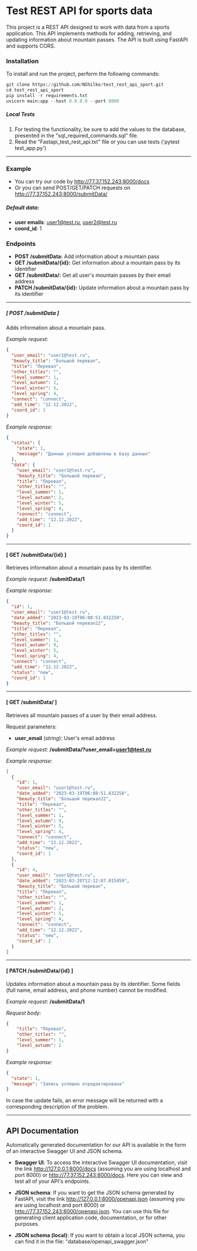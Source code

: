 # Test REST API for sports data

This project is a REST API designed to work with data from a sports application. This API implements methods for adding, retrieving, and updating information about mountain passes. The API is built using FastAPI and supports CORS.

### Installation
To install and run the project, perform the following commands:
```python
git clone https://github.com/NShilko/test_rest_api_sport.git
cd test_rest_api_sport
pip install -r requirements.txt
uvicorn main:app --host 0.0.0.0 --port 8000
```
##### Local Tests
1. For testing the functionality, be sure to add the values to the database, presented in the "sql_required_commands.sql" file.
2. Read the "Fastapi_test_rest_api.txt" file or you can use tests ('pytest test_app.py')

----

### Example
- You can try our code by http://77.37.152.243:8000/docs
- Or you can send POST/GET/PATCH requests on http://77.37.152.243:8000/submitData/

##### *Default data:*
- **user emails**: user1@test.ru, user2@test.ru
- **coord_id**: 1


### Endpoints

- **POST /submitData:** Add information about a mountain pass
- **GET /submitData/{id}:** Get information about a mountain pass by its identifier
- **GET /submitData/:** Get all user's mountain passes by their email address
- **PATCH /submitData/{id}:** Update information about a mountain pass by its identifier

----

##### [ POST /submitData ]

Adds information about a mountain pass.

*Example request:*
```json
{
  "user_email": "user1@test.ru",
  "beauty_title": "Большой перевал",
  "title": "Перевал",
  "other_titles": "",
  "level_summer": 1,
  "level_autumn": 2,
  "level_winter": 5,
  "level_spring": 4,
  "connect": "connect",
  "add_time": "12.12.2022",
  "coord_id": 1
}
```
*Example response:*
```json
{
  "status": {
    "state": 1,
    "message": "Данные успешно добавлены в базу данных"
  },
  "data": {
    "user_email": "user1@test.ru",
    "beauty_title": "Большой перевал",
    "title": "Перевал",
    "other_titles": "",
    "level_summer": 1,
    "level_autumn": 2,
    "level_winter": 5,
    "level_spring": 4,
    "connect": "connect",
    "add_time": "12.12.2022",
    "coord_id": 1
  }
}
```
----

#### [ GET /submitData/{id} ]
Retrieves information about a mountain pass by its identifier.

*Example request:* **/submitData/1**

*Example response:*
```json
{
  "id": 1,
  "user_email": "user1@test.ru",
  "date_added": "2023-03-19T06:08:51.832250",
  "beauty_title": "Большой перевал22",
  "title": "Перевал",
  "other_titles": "",
  "level_summer": 1,
  "level_autumn": 9,
  "level_winter": 5,
  "level_spring": 4,
  "connect": "connect",
  "add_time": "12.12.2022",
  "status": "new",
  "coord_id": 1
}
```
----

#### [ GET /submitData/ ]
Retrieves all mountain passes of a user by their email address.

Request parameters:

- **user_email** (*string*): User's email address

*Example request:* **/submitData/?user_email=user1@test.ru**

*Example response:*
```json
[
  {
    "id": 1,
    "user_email": "user1@test.ru",
    "date_added": "2023-03-19T06:08:51.832250",
    "beauty_title": "Большой перевал22",
    "title": "Перевал",
    "other_titles": "",
    "level_summer": 1,
    "level_autumn": 9,
    "level_winter": 5,
    "level_spring": 4,
    "connect": "connect",
    "add_time": "12.12.2022",
    "status": "new",
    "coord_id": 1
  },
  {
    "id": 4,
    "user_email": "user1@test.ru",
    "date_added": "2023-03-20T12:12:07.015459",
    "beauty_title": "Большой перевал",
    "title": "Перевал",
    "other_titles": "",
    "level_summer": 1,
    "level_autumn": 2,
    "level_winter": 5,
    "level_spring": 4,
    "connect": "connect",
    "add_time": "12.12.2022",
    "status": "new",
    "coord_id": 1
  }
]
```
----

#### [ PATCH /submitData/{id} ]

Updates information about a mountain pass by its identifier. Some fields (full name, email address, and phone number) cannot be modified.

*Example request*: **/submitData/1**

*Request body:*
```json
{
    "title": "Перевал",
    "other_titles": "",
    "level_summer": 1,
    "level_autumn": 2
}
```
*Example response:*
```json
{
  "state": 1,
  "message": "Запись успешно отредактирована"
}
```

In case the update fails, an error message will be returned with a corresponding description of the problem.

----

## API Documentation

Automatically generated documentation for our API is available in the form of an interactive Swagger UI and JSON schema.

- **Swagger UI**: To access the interactive Swagger UI documentation, visit the link http://127.0.0.1:8000/docs (assuming you are using localhost and port 8000) or http://77.37.152.243:8000/docs. Here you can view and test all of your API's endpoints.

- **JSON schema**: If you want to get the JSON schema generated by FastAPI, visit the link http://127.0.0.1:8000/openapi.json (assuming you are using localhost and port 8000) or http://77.37.152.243:8000/openapi.json. You can use this file for generating client application code, documentation, or for other purposes.

- **JSON schema (local)**: If you want to obtain a local JSON schema, you can find it in the file: "database/openapi_swagger.json"
